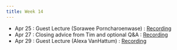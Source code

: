 ```yaml
---
title: Week 14
---
```


- Apr 25 : Guest Lecture (Sorawee Porncharoenwase) : [Recording](#)
- Apr 27 : Closing advice from Tim and optional Q&A : [Recording](#)
- Apr 29 : Guest Lecture (Alexa VanHattum) : [Recording](#)
